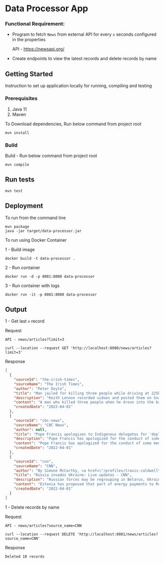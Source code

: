 # Data Processor App

### Functional Requirement:

- Program to fetch `News` from external API for every `x` seconds configured in the properties

    API - https://newsapi.org/

- Create endpoints to view the latest records and delete records by name

## Getting Started

Instruction to set up application locally for running, compiling and testing

### Prerequisites

1. Java 11
2. Maven

To Download dependencies, Run below command from project root
```shell
mvn install
```

### Build

Build - Run below command from project root
```shell
mvn compile
```

## Run tests

```shell
mvn test
```

## Deployment

To run from the command line

```shell
mvn package
java -jar target/data-processor.jar
```

To run using Docker Container

1 - Build image
```shell
docker build -t data-processor .
```
2 - Run container
```shell
docker run -d -p 8081:8080 data-processor
```
3 - Run container with logs
```shell
docker run -it -p 8081:8080 data-processor
```
## Output

1 - Get last `x` record

Request

    API - news/articles?limit=3
```shell
curl --location --request GET 'http://localhost:8080/news/articles?limit=3'
```

Response

```json
[
  {
    "sourceId": "the-irish-times",
    "sourceName": "The Irish Times",
    "author": "Peter Doyle",
    "title": "Man jailed for killing three people while driving at 225km/h fails in sentence appeal - The Irish Times",
    "description": "Keith Lennon recorded vidoes and posted them on Snapchat while 105km/h over limit",
    "content": "A man who killed three people when he drove into the back of another car as he made Snapchat videos while travelling at 225km/h has failed in an attempt to have his nine-year jail sentence reduced. \r… [+3312 chars]",
    "createdDate": "2022-04-01"
  },
  {
    "sourceId": "cbc-news",
    "sourceName": "CBC News",
    "author": null,
    "title": "Pope Francis apologizes to Indigenous delegates for 'deplorable' abuses at residential schools - CBC News",
    "description": "Pope Francis has apologized for the conduct of some members of the Roman Catholic Church in Canada's residential school system, following a week of talks with First Nations, Inuit and Métis delegations.",
    "content": "Pope Francis has apologized for the conduct of some members of the Roman Catholic Church in Canada's residential school system, following a week of talks with First Nations, Inuit and Métis delegatio… [+2966 chars]",
    "createdDate": "2022-04-01"
  },
  {
    "sourceId": "cnn",
    "sourceName": "CNN",
    "author": "By Simone McCarthy, <a href=\"/profiles/travis-caldwell\">Travis Caldwell</a>, <a href=\"/profiles/helen-regan\">Helen Regan</a>, Sana Noor Haq, Sara Spary and <a href=\"/profiles/adrienne-vogt\">Adrienne Vogt</a>, CNN",
    "title": "Russia invades Ukraine: Live updates - CNN",
    "description": "Russian forces may be regrouping in Belarus, Ukrainian officials said. Heavy shelling has been reported in eastern Ukraine amid an apparent shift by Russia to redirect military efforts to the Donbas region. Follow here for live news updates.",
    "content": "Estonia has proposed that part of energy payments to Russia be put aside to pay for the costs of Ukraines recovery, the Estonian Minister of Foreign Affairs Eva-Maria Liimets told journalists on Frid… [+2059 chars]",
    "createdDate": "2022-04-01"
  }
]
```

1 - Delete records by name

Request

    API - news/articles?source_name=CNN

```shell
curl --location --request DELETE 'http://localhost:8081/news/articles?source_name=CNN'
```

Response

```text
Deleted 10 records
```